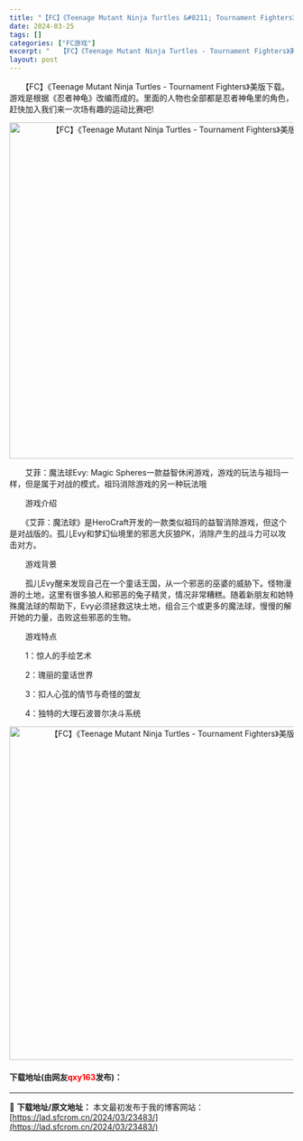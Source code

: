```yaml
---
title: "【FC】《Teenage Mutant Ninja Turtles &#8211; Tournament Fighters》美版下载"
date: 2024-03-25
tags: []
categories: ["FC游戏"]
excerpt: "　　【FC】《Teenage Mutant Ninja Turtles - Tournament Fighters》美版下载。游戏是根据《忍者神龟》改编而成的。里面的人物也全部都是忍者神龟里的角色，赶快加入我们来一次场有趣的运动比赛吧! 　　艾菲：魔法球Evy: Magic Spheres一款益智休&hellip;"
layout: post
---
```


 <p>　　【FC】《Teenage Mutant Ninja Turtles - Tournament Fighters》美版下载。游戏是根据《忍者神龟》改编而成的。里面的人物也全部都是忍者神龟里的角色，赶快加入我们来一次场有趣的运动比赛吧!</p> <p align="center"><img align="" border="0" src="https://lad.sfcrom.cn/wp-content/uploads/2024/03/20240325_66019b83c02b5.png" width="595" alt="【FC】《Teenage Mutant Ninja Turtles - Tournament Fighters》美版下载" /></p> <p>　　艾菲：魔法球Evy: Magic Spheres一款益智休闲游戏，游戏的玩法与祖玛一样，但是属于对战的模式，祖玛消除游戏的另一种玩法哦</p> <p>　　游戏介绍</p> <p>　　《艾菲：魔法球》是HeroCraft开发的一款类似祖玛的益智消除游戏，但这个是对战版的。孤儿Evy和梦幻仙境里的邪恶大灰狼PK，消除产生的战斗力可以攻击对方。</p> <p>　　游戏背景</p> <p>　　孤儿Evy醒来发现自己在一个童话王国，从一个邪恶的巫婆的威胁下。怪物漫游的土地，这里有很多狼人和邪恶的兔子精灵，情况非常糟糕。随着新朋友和她特殊魔法球的帮助下，Evy必须拯救这块土地，组合三个或更多的魔法球，慢慢的解开她的力量，击败这些邪恶的生物。</p> <p>　　游戏特点</p> <p>　　1：惊人的手绘艺术</p> <p>　　2：瑰丽的童话世界</p> <p>　　3：扣人心弦的情节与奇怪的盟友</p> <p>　　4：独特的大理石波普尔决斗系统</p> <p align="center"><img align="" border="0" src="https://lad.sfcrom.cn/wp-content/uploads/2024/03/20240325_66019b8572455.png" width="590" alt="【FC】《Teenage Mutant Ninja Turtles - Tournament Fighters》美版下载" /></p> <p><h4>下载地址(由网友<font color="red">qxy163</font>发布)：</h4></p> 

---
📖 **下载地址/原文地址：** 本文最初发布于我的博客网站：[https://lad.sfcrom.cn/2024/03/23483/](https://lad.sfcrom.cn/2024/03/23483/)
